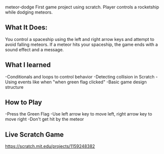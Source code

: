  meteor-dodge
 First game project using scratch. Player controls a rocketship while dodging meteors.
 
 ## What It Does:
 You control a spaceship using the left and right arrow keys and attempt to avoid falling meteors. If a meteor hits your spaceship, the game ends with a sound effect and a message.
 
 ## What I learned
 -Conditionals and loops to control behavior
 -Detecting collision in Scratch
 -Using events like when "when green flag clicked"
 -Basic game design structure
 
 ## How to Play
 -Press the Green Flag
 -Use left arrow key to move left, right arrow key to move right
 -Don't get hit by the meteor
 
 ## Live Scratch Game
 https://scratch.mit.edu/projects/1159248382
